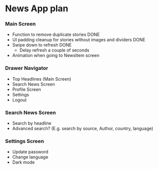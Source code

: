# News App plan

### Main Screen

- Function to remove duplicate stories DONE
- UI padding cleanup for stories without images and dividers DONE
- Swipe down to refresh DONE
  - Delay refresh a couple of seconds
- Animation when going to NewsItem screen

### Drawer Navigator

- Top Headlines (Main Screen)
- Search News Screen
- Profile Screen
- Settings
- Logout

### Search News Screen

- Search by headline
- Advanced search? (E.g. search by source, Author, country, language)

### Settings Screen

- Update password
- Change language
- Dark mode
